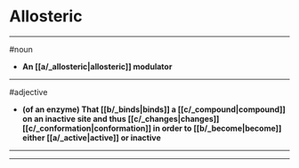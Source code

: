 # Allosteric
---
#noun
- **An [[a/_allosteric|allosteric]] modulator**
---
#adjective
- **(of an enzyme) That [[b/_binds|binds]] a [[c/_compound|compound]] on an inactive site and thus [[c/_changes|changes]] [[c/_conformation|conformation]] in order to [[b/_become|become]] either [[a/_active|active]] or inactive**
---
---
